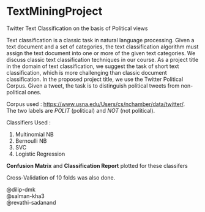 # TextMiningProject

Twitter Text Classification on the basis of Political views 

Text classification is a classic task in natural language processing. Given a text document and a set of categories, the text classification algorithm must assign the text document into one or more of the given text categories. We discuss classic text classification techniques in our course. As a project title in the domain of text classification, we suggest the task of short text classification, which is more challenging than classic document classification. In the proposed project title, we use the Twitter Political Corpus. Given a tweet, the task is to distinguish political tweets from non-political ones.

Corpus used : https://www.usna.edu/Users/cs/nchamber/data/twitter/. <br>
The two labels are *POLIT* (political) and *NOT* (not political).

Classifiers Used : 
 1. Multinomial NB
 2. Bernoulli NB
 3. SVC
 4. Logistic Regression 
 
**Confusion Matrix** and **Classification Report** plotted for these classifers

Cross-Validation of 10 folds was also done.

@dilip-dmk  <br>
@salman-kha3  <br>
@revathi-sadanand  <br>


